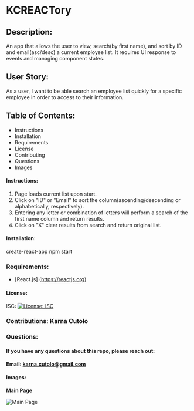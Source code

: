 # KCREACTory

## Description: 

An app that allows the user to view, search(by first name), and sort by ID and email(asc/desc) a current employee list. It requires UI response to events and managing component states. 

## User Story:

As a user, I want to be able search an employee list quickly for a specific employee in order to access to their information.



 
 ## Table of Contents: 
  * Instructions
  * Installation 
  * Requirements
  * License 
  * Contributing 
  * Questions 
  * Images 

   #### Instructions:

   1. Page loads current list upon start.
   2. Click on "ID" or "Email" to sort the column(ascending/descending or alphabetically, respectively). 
   3. Entering any letter or combination of letters will perform a search of the first name column and return results. 
   4. Click on "X" clear results from search and return original list.
   

   #### Installation: 

   create-react-app
   npm start
   
   ### Requirements: 

   * [React.js] (https://reactjs.org)
  
   
   #### License: 

   ISC: [![License: ISC](https://img.shields.io/badge/License-ISC-blue.svg)](https://opensource.org/licenses/ISC)
   
   ### Contributions: Karna Cutolo

   
   ### Questions: 
      
   #### If you have any questions about this repo, please reach out: 

   **Email: karna.cutolo@gmail.com**
     
   #### Images:

**Main Page**

![Main Page](../assets/images/EmpDir.gif)

